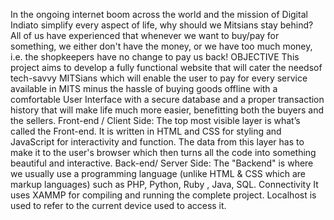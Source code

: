 In the ongoing internet boom across the world and the mission of
Digital Indiato simplify every aspect of life, why should we Mitsians
stay behind? All of us have experienced that whenever we want to
buy/pay for something, we either don't have the money, or we have
too much money, i.e. the shopkeepers have no change to pay us
back!
OBJECTIVE
This project aims to develop a fully functional website that will
cater the needsof tech-savvy MITSians which will enable the user to
pay for every service available in MITS minus the hassle of buying
goods offline with a comfortable User Interface with a secure
database and a proper transaction history that will make life much
more easier, benefitting both the buyers and the sellers.
Front-end / Client Side:
The top most visible layer is what’s called the Front-end. It is
written in HTML and CSS for styling and JavaScript for interactivity
and function. The data from this layer has to make it to the user's
browser which then turns all the code into something beautiful and
interactive.
Back-end/ Server Side:
The "Backend" is where we usually use a programming language
(unlike HTML & CSS which are markup languages) such as PHP,
Python, Ruby , Java, SQL.
Connectivity
It uses XAMMP for compiling and running the complete project.
Localhost is used to refer to the current device used to access it.
